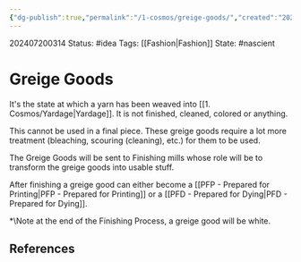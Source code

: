 ```yaml
---
{"dg-publish":true,"permalink":"/1-cosmos/greige-goods/","created":"2025-01-22T11:17:13.941-05:00","updated":"2024-07-20T03:14:30.913-04:00"}
---
```


202407200314
Status: #idea
Tags: [[Fashion\|Fashion]]
State: #nascient
# Greige Goods

It's the state at which a yarn has been weaved into [[1. Cosmos/Yardage\|Yardage]]. It is not finished, cleaned, colored or anything. 

This cannot be used in a final piece. These greige goods require a lot more treatment (bleaching, scouring (cleaning), etc.) for them to be used. 

The Greige Goods will be sent to Finishing mills whose role will be to transform the greige goods into usable stuff.

After finishing a greige good can either become a [[PFP - Prepared for Printing\|PFP - Prepared for Printing]] or a [[PFD - Prepared for Dying\|PFD - Prepared for Dying]].

*\Note at the end of the Finishing Process, a greige good will be white.

## References
